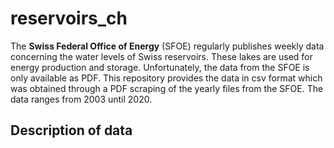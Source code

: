 # reservoirs_ch

The **Swiss Federal Office of Energy** (SFOE) regularly publishes weekly data concerning the water levels of Swiss reservoirs. These lakes are used for energy production and storage. Unfortunately, the data from the SFOE is only available as PDF. This repository provides the data in csv format which was obtained through a PDF scraping of the yearly files from the SFOE. The data ranges from 2003 until 2020.

## Description of data
